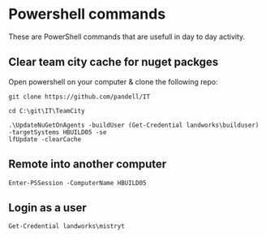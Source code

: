 # Powershell commands 
These are PowerShell commands that are usefull in day to day activity. 

## Clear team city cache for nuget packges

Open powershell on your computer & clone the following repo:

```
git clone https://github.com/pandell/IT
```

```
cd C:\git\IT\TeamCity
```

```
.\UpdateNuGetOnAgents -buildUser (Get-Credential landworks\builduser) -targetSystems HBUILD05 -se
lfUpdate -clearCache
```

## Remote into another computer 

``` 
Enter-PSSession -ComputerName HBUILD05
```

## Login as a user
```
Get-Credential landworks\mistryt
```
